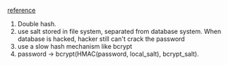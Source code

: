 [reference](https://blog.mozilla.org/webdev/2012/06/08/lets-talk-about-password-storage/)

1. Double hash.
1. use salt stored in file system, separated from database system. When database is hacked, hacker still can't crack the password
1. use a slow hash mechanism like bcrypt
1. password -> bcrypt(HMAC(password, local_salt), bcrypt_salt). 

